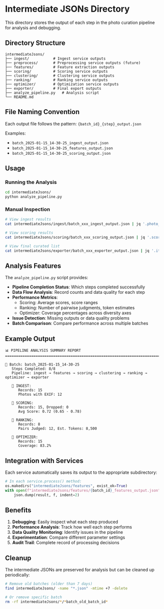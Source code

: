 # Intermediate JSONs Directory

This directory stores the output of each step in the photo curation pipeline for analysis and debugging.

## Directory Structure

```
intermediateJsons/
├── ingest/           # Ingest service outputs
├── preprocess/       # Preprocessing service outputs (future)
├── features/         # Feature extraction outputs
├── scoring/          # Scoring service outputs
├── clustering/       # Clustering service outputs
├── ranking/          # Ranking service outputs
├── optimizer/        # Optimization service outputs
├── exporter/         # Final export outputs
├── analyze_pipeline.py   # Analysis script
└── README.md
```

## File Naming Convention

Each output file follows the pattern: `{batch_id}_{step}_output.json`

Examples:
- `batch_2025-01-15_14-30-25_ingest_output.json`
- `batch_2025-01-15_14-30-25_features_output.json`
- `batch_2025-01-15_14-30-25_scoring_output.json`

## Usage

### Running the Analysis
```bash
cd intermediateJsons/
python analyze_pipeline.py
```

### Manual Inspection
```bash
# View ingest results
cat intermediateJsons/ingest/batch_xxx_ingest_output.json | jq '.photo_index | length'

# View scoring results
cat intermediateJsons/scoring/batch_xxx_scoring_output.json | jq '.scores[0]'

# View final curated list
cat intermediateJsons/exporter/batch_xxx_exporter_output.json | jq '.items | length'
```

## Analysis Features

The `analyze_pipeline.py` script provides:

- **Pipeline Completion Status**: Which steps completed successfully
- **Data Flow Analysis**: Record counts and data quality for each step
- **Performance Metrics**:
  - Scoring: Average scores, score ranges
  - Ranking: Number of pairwise judgments, token estimates
  - Optimizer: Coverage percentages across diversity axes
- **Issue Detection**: Missing outputs or data quality problems
- **Batch Comparison**: Compare performance across multiple batches

## Example Output

```
📊 PIPELINE ANALYSIS SUMMARY REPORT
================================================================================

🎯 Batch: batch_2025-01-15_14-30-25
   Steps Completed: 8/8
   Pipeline: ingest → features → scoring → clustering → ranking → optimizer → exporter

   🔄 INGEST:
      Records: 15
      Photos with EXIF: 12

   🔄 SCORING:
      Records: 15, Dropped: 0
      Avg Score: 0.72 (0.65 - 0.78)

   🔄 RANKING:
      Records: 8
      Pairs Judged: 12, Est. Tokens: 8,500

   🔄 OPTIMIZER:
      Records: 15
      Coverage: 83.2%
```

## Integration with Services

Each service automatically saves its output to the appropriate subdirectory:

```python
# In each service.process() method:
os.makedirs("intermediateJsons/features", exist_ok=True)
with open(f"intermediateJsons/features/{batch_id}_features_output.json", 'w') as f:
    json.dump(result, f, indent=2)
```

## Benefits

1. **Debugging**: Easily inspect what each step produced
2. **Performance Analysis**: Track how well each step performs
3. **Data Quality Monitoring**: Identify issues in the pipeline
4. **Experimentation**: Compare different parameter settings
5. **Audit Trail**: Complete record of processing decisions

## Cleanup

The intermediate JSONs are preserved for analysis but can be cleaned up periodically:

```bash
# Remove old batches (older than 7 days)
find intermediateJsons/ -name "*.json" -mtime +7 -delete

# Or remove specific batch
rm -rf intermediateJsons/*/*batch_old_batch_id*
```
